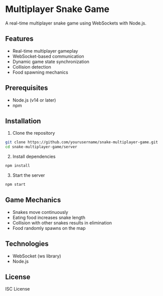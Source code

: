# Multiplayer Snake Game

A real-time multiplayer snake game using WebSockets with Node.js.

## Features

- Real-time multiplayer gameplay
- WebSocket-based communication
- Dynamic game state synchronization
- Collision detection
- Food spawning mechanics

## Prerequisites

- Node.js (v14 or later)
- npm

## Installation

1. Clone the repository
```bash
git clone https://github.com/yourusername/snake-multiplayer-game.git
cd snake-multiplayer-game/server
```

2. Install dependencies
```bash
npm install
```

3. Start the server
```bash
npm start
```

## Game Mechanics

- Snakes move continuously
- Eating food increases snake length
- Collision with other snakes results in elimination
- Food randomly spawns on the map

## Technologies

- WebSocket (ws library)
- Node.js

## License

ISC License
